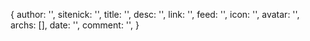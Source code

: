 {
        author: '',
        sitenick: '',
        title: '',
        desc: '',
        link: '',
        feed: '',
        icon: '',
        avatar: '',
        archs: [],
        date: '',
        comment: '',
    }